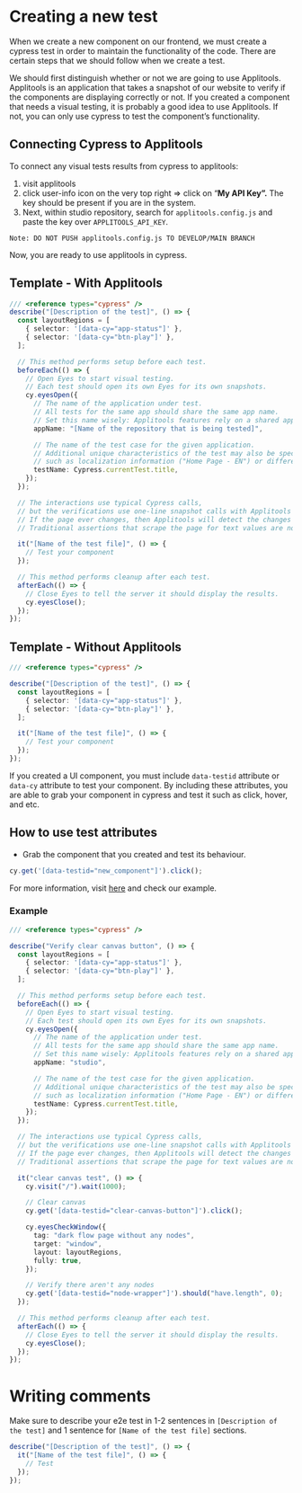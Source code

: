 # Creating a new test

When we create a new component on our frontend, we must create a cypress test in order to maintain the functionality of the code. There are certain steps that we should follow when we create a test.

We should first distinguish whether or not we are going to use Applitools. Applitools is an application that takes a snapshot of our website to verify if the components are displaying correctly or not.
If you created a component that needs a visual testing, it is probably a good idea to use Applitools. If not, you can only use cypress to test the component’s functionality.

## Connecting Cypress to Applitools

To connect any visual tests results from cypress to applitools:

1. visit applitools
2. click user-info icon on the very top right ⇒ click on “**My API Key”.** The key should be present if you are in the system.
3. Next, within studio repository, search for `applitools.config.js` and paste the key over `APPLITOOLS_API_KEY`.

`Note: DO NOT PUSH applitools.config.js TO DEVELOP/MAIN BRANCH`

Now, you are ready to use applitools in cypress.

## Template - With Applitools

```ts
/// <reference types="cypress" />
describe("[Description of the test]", () => {
  const layoutRegions = [
    { selector: '[data-cy="app-status"]' },
    { selector: '[data-cy="btn-play"]' },
  ];

  // This method performs setup before each test.
  beforeEach(() => {
    // Open Eyes to start visual testing.
    // Each test should open its own Eyes for its own snapshots.
    cy.eyesOpen({
      // The name of the application under test.
      // All tests for the same app should share the same app name.
      // Set this name wisely: Applitools features rely on a shared app name across tests.
      appName: "[Name of the repository that is being tested]",

      // The name of the test case for the given application.
      // Additional unique characteristics of the test may also be specified as part of the test name,
      // such as localization information ("Home Page - EN") or different user permissions ("Login by admin").
      testName: Cypress.currentTest.title,
    });
  });

  // The interactions use typical Cypress calls,
  // but the verifications use one-line snapshot calls with Applitools Eyes.
  // If the page ever changes, then Applitools will detect the changes and highlight them in the Eyes Test Manager.
  // Traditional assertions that scrape the page for text values are not needed here.

  it("[Name of the test file]", () => {
    // Test your component
  });

  // This method performs cleanup after each test.
  afterEach(() => {
    // Close Eyes to tell the server it should display the results.
    cy.eyesClose();
  });
});
```

## Template - Without Applitools

```ts
/// <reference types="cypress" />

describe("[Description of the test]", () => {
  const layoutRegions = [
    { selector: '[data-cy="app-status"]' },
    { selector: '[data-cy="btn-play"]' },
  ];

  it("[Name of the test file]", () => {
    // Test your component
  });
});
```

If you created a UI component, you must include `data-testid` attribute or `data-cy` attribute to test your component. By including these attributes, you are able to grab your component in cypress and test it such as click, hover, and etc.

## How to use test attributes

- Grab the component that you created and test its behaviour.

```ts
cy.get('[data-testid="new_component"]').click();
```

For more information, visit [here](https://docs.cypress.io/guides/end-to-end-testing/writing-your-first-end-to-end-test) and check our example.

### Example

```ts
/// <reference types="cypress" />

describe("Verify clear canvas button", () => {
  const layoutRegions = [
    { selector: '[data-cy="app-status"]' },
    { selector: '[data-cy="btn-play"]' },
  ];

  // This method performs setup before each test.
  beforeEach(() => {
    // Open Eyes to start visual testing.
    // Each test should open its own Eyes for its own snapshots.
    cy.eyesOpen({
      // The name of the application under test.
      // All tests for the same app should share the same app name.
      // Set this name wisely: Applitools features rely on a shared app name across tests.
      appName: "studio",

      // The name of the test case for the given application.
      // Additional unique characteristics of the test may also be specified as part of the test name,
      // such as localization information ("Home Page - EN") or different user permissions ("Login by admin").
      testName: Cypress.currentTest.title,
    });
  });

  // The interactions use typical Cypress calls,
  // but the verifications use one-line snapshot calls with Applitools Eyes.
  // If the page ever changes, then Applitools will detect the changes and highlight them in the Eyes Test Manager.
  // Traditional assertions that scrape the page for text values are not needed here.

  it("clear canvas test", () => {
    cy.visit("/").wait(1000);

    // Clear canvas
    cy.get('[data-testid="clear-canvas-button"]').click();

    cy.eyesCheckWindow({
      tag: "dark flow page without any nodes",
      target: "window",
      layout: layoutRegions,
      fully: true,
    });

    // Verify there aren't any nodes
    cy.get('[data-testid="node-wrapper"]').should("have.length", 0);
  });

  // This method performs cleanup after each test.
  afterEach(() => {
    // Close Eyes to tell the server it should display the results.
    cy.eyesClose();
  });
});
```

# Writing comments

Make sure to describe your e2e test in 1-2 sentences in `[Description of the test]` and 1 sentence for `[Name of the test file]` sections.

```ts
describe("[Description of the test]", () => {
  it("[Name of the test file]", () => {
    // Test
  });
});
```
